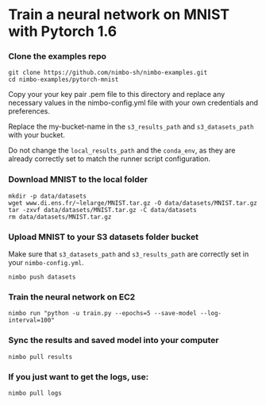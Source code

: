 # Train a neural network on MNIST with Pytorch 1.6

### Clone the examples repo
```
git clone https://github.com/nimbo-sh/nimbo-examples.git
cd nimbo-examples/pytorch-mnist
```
Copy your your key pair .pem file to this directory and replace any necessary values in the nimbo-config.yml file with your own credentials and preferences.

Replace the my-bucket-name in the `s3_results_path` and `s3_datasets_path` with your bucket.

Do not change the `local_results_path` and the `conda_env`, as they are already correctly set to match the runner script configuration.

### Download MNIST to the local folder
```
mkdir -p data/datasets
wget www.di.ens.fr/~lelarge/MNIST.tar.gz -O data/datasets/MNIST.tar.gz
tar -zxvf data/datasets/MNIST.tar.gz -C data/datasets
rm data/datasets/MNIST.tar.gz
```

### Upload MNIST to your S3 datasets folder bucket
Make sure that `s3_datasets_path` and `s3_results_path` are correctly set in your `nimbo-config.yml`.
```
nimbo push datasets
```

### Train the neural network on EC2
```
nimbo run "python -u train.py --epochs=5 --save-model --log-interval=100"
```

### Sync the results and saved model into your computer
```
nimbo pull results
```

### If you just want to get the logs, use:
```
nimbo pull logs
```
